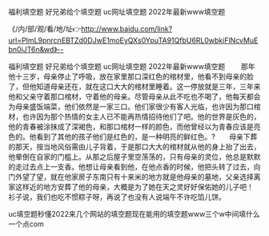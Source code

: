 福利填空题
好兄弟给个填空题
uc网址填空题
2022年最新www填空题


《/内/部/观/看/地/址👉http://www.baidu.com/link?url=PImL9pnrcnEBTZd0DJwE1moEyQXs0YpuTA91QfbU6RL0wbkiFlNcvMuEbn0iJT6n&wd》--

福利填空题
好兄弟给个填空题
uc网址填空题
2022年最新www填空题
　　那年他十三岁，母亲停止了呼吸，放在家里那口深红色的棺材里，他看不到母亲的脸了，但他知道母亲还在，就在这口大大的棺材里睡着。这一停放就是三年，三年来他和父亲守着那口棺材，守着他的母亲。尽管母亲从此不吃也不喝了，他每天都会为母亲盛饭端菜，他们依然是一家三口。他们家很少有客人光临，也许因为那口棺材，也许因为那个热情的女主人已不能再热情招待他们了吧。他的世界是灰色的，他的青春被涂抹成了深褐色，和那口棺材一样的颜色，而他曾经以为青春应该是亮色的。他看到了其他的孩子他们是红色的，是一种明亮的鲜红色。?　　母亲下葬的那天，按当地风俗需由儿子背着，于是那口大大的棺材就从他的身上抬了出去，他晕倒在自家的门槛上。从那之后屋子里空荡荡的，只有母亲的灵位，他总是默默的走过去点上一支香。他想让母亲看到他，在他点香的时候，他把头转了过去，向门外望了望，就在他家房子东南只有十来米的地方就是他母亲的墓地，父亲选择离家这样近的地方安葬了他的母亲，大概是为了她在天之灵好好保佑她的儿子吧！
衫子说，我们也吃不惯粽子呀，再说了也没有人说端午不许吃馅儿饼。





uc填空题秒懂2022来几个网站的填空题现在能用的填空题www三个w中间填什么一个点com
